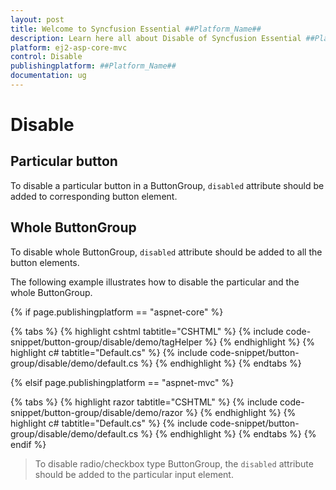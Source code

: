 ```yaml
---
layout: post
title: Welcome to Syncfusion Essential ##Platform_Name##
description: Learn here all about Disable of Syncfusion Essential ##Platform_Name## widgets based on HTML5 and jQuery.
platform: ej2-asp-core-mvc
control: Disable
publishingplatform: ##Platform_Name##
documentation: ug
---
```



# Disable

## Particular button

To disable a particular button in a ButtonGroup, `disabled` attribute should be added to corresponding button element.

## Whole ButtonGroup

To disable whole ButtonGroup, `disabled` attribute should be added to all the button elements.

The following example illustrates how to disable the particular and the whole ButtonGroup.

{% if page.publishingplatform == "aspnet-core" %}

{% tabs %}
{% highlight cshtml tabtitle="CSHTML" %}
{% include code-snippet/button-group/disable/demo/tagHelper %}
{% endhighlight %}
{% highlight c# tabtitle="Default.cs" %}
{% include code-snippet/button-group/disable/demo/default.cs %}
{% endhighlight %}
{% endtabs %}

{% elsif page.publishingplatform == "aspnet-mvc" %}

{% tabs %}
{% highlight razor tabtitle="CSHTML" %}
{% include code-snippet/button-group/disable/demo/razor %}
{% endhighlight %}
{% highlight c# tabtitle="Default.cs" %}
{% include code-snippet/button-group/disable/demo/default.cs %}
{% endhighlight %}
{% endtabs %}
{% endif %}



> To disable radio/checkbox type ButtonGroup, the `disabled` attribute should be added to the particular input element.